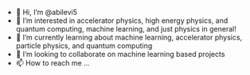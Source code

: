 - 👋 Hi, I’m @abilevi5
- 👀 I’m interested in accelerator physics, high energy physics, and quantum computing, machine learning, and just physics in general!
- 🌱 I’m currently learning about machine learning, accelerator physics, particle physics, and quantum computing
- 💞️ I’m looking to collaborate on machine learning based projects
- 📫 How to reach me ...

<!---
abilevi5/abilevi5 is a ✨ special ✨ repository because its `README.md` (this file) appears on your GitHub profile.
You can click the Preview link to take a look at your changes.
--->
